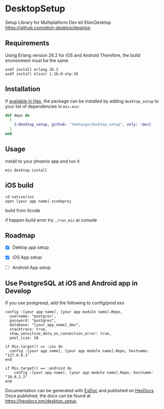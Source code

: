 # DesktopSetup

Setup Library for Multiplatform Dev kit ElixirDesktop
https://github.com/elixir-desktop/desktop



## Requirements
Using Erlang version 26.2 for iOS and Android
Therefore, the build environment must be the same

```
asdf install erlang 26.2
asdf install elixir 1.16.0-otp-26
```

## Installation

If [available in Hex](https://hex.pm/docs/publish), the package can be installed
by adding `desktop_setup` to your list of dependencies in `mix.exs`:

```elixir
def deps do
  [
    {:desktop_setup, github: "thehaigo/desktop_setup", only: :dev}
  ]
end
```

## Usage
install to your phoenix app and run it 

```
mix desktop.install
```
 

## iOS build
```
cd native/ios
open [your app name].xcodeproj
```
build from Xcode 

if happen build error
try `./run_mix` at console


## Roadmap

- [x] Dektop app setup
- [x] iOS App setup
- [ ] Android App setup


## Use PostgreSQL at iOS and Android app in Develop
If you use postgresql, add the following to config/prod.exs

```
config :[your app name], [your app module name].Repo,
  username: "postgres",
  password: "postgres",
  database: "[your_app_name]_dev",
  stacktrace: true,
  show_sensitive_data_on_connection_error: true,
  pool_size: 10

if Mix.target() == :ios do
  config :[your app name], [your app module name].Repo, hostname: "127.0.0.1"
end

if Mix.target() == :android do
    config :[your app name], [your app module name].Repo, hostname: "10.0.2.2"
end
```



Documentation can be generated with [ExDoc](https://github.com/elixir-lang/ex_doc)
and published on [HexDocs](https://hexdocs.pm). Once published, the docs can
be found at <https://hexdocs.pm/desktop_setup>.


